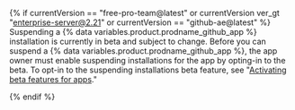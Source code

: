 {% if currentVersion == "free-pro-team@latest" or currentVersion ver_gt "enterprise-server@2.21" or currentVersion == "github-ae@latest" %}
Suspending a {% data variables.product.prodname_github_app %} installation is currently in beta and subject to change. Before you can suspend a {% data variables.product.prodname_github_app %}, the app owner must enable suspending installations for the app by opting-in to the beta. To opt-in to the suspending installations beta feature, see "[Activating beta features for apps](/developers/apps/activating-beta-features-for-apps)."

{% endif %}
